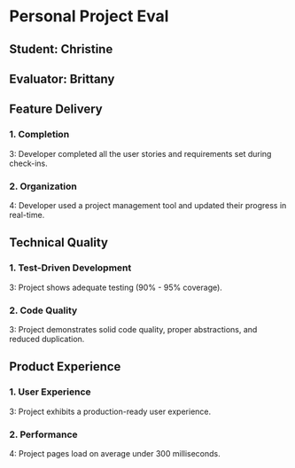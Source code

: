 # Personal Project Eval

## Student: Christine
## Evaluator: Brittany

## Feature Delivery

### 1. Completion

3: Developer completed all the user stories and requirements set during check-ins.

### 2. Organization

4: Developer used a project management tool and updated their progress in real-time.

## Technical Quality

### 1. Test-Driven Development

3: Project shows adequate testing (90% - 95% coverage).

### 2. Code Quality

3: Project demonstrates solid code quality, proper abstractions, and reduced duplication.

## Product Experience

### 1. User Experience

3: Project exhibits a production-ready user experience.

### 2. Performance

4: Project pages load on average under 300 milliseconds.
